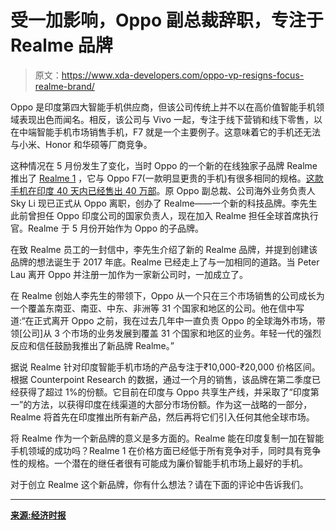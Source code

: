 # 受一加影响，Oppo 副总裁辞职，专注于 Realme 品牌

> 原文：<https://www.xda-developers.com/oppo-vp-resigns-focus-realme-brand/>

Oppo 是印度第四大智能手机供应商，但该公司传统上并不以在高价值智能手机领域表现出色而闻名。相反，该公司与 Vivo 一起，专注于线下营销和线下零售，以在中端智能手机市场销售手机，F7 就是一个主要例子。这意味着它的手机还无法与小米、Honor 和华硕等厂商竞争。

这种情况在 5 月份发生了变化，当时 Oppo 的一个新的在线独家子品牌 Realme 推出了 [Realme 1](https://www.xda-developers.com/oppo-realme-1-official-india-mediatek-helio-p60/) ，它与 Oppo F7(一款明显更贵的手机)有很多相同的规格。[这款手机在印度 40 天内已经售出 40 万部](https://www.xda-developers.com/oppo-realme-1-400000-units-sold-40-days-india-android-p-update/)。原 Oppo 副总裁、公司海外业务负责人 Sky Li 现已正式从 Oppo 离职，创办了 Realme——一个新的科技品牌。李先生此前曾担任 Oppo 印度公司的国家负责人，现在加入 Realme 担任全球首席执行官。Realme 于 5 月份开始作为 Oppo 的子品牌。

在致 Realme 员工的一封信中，李先生介绍了新的 Realme 品牌，并提到创建该品牌的想法诞生于 2017 年底。Realme 已经走上了与一加相同的道路。当 Peter Lau 离开 Oppo 并注册一加作为一家新公司时，一加成立了。

在 Realme 创始人李先生的带领下，Oppo 从一个只在三个市场销售的公司成长为一个覆盖东南亚、南亚、中东、非洲等 31 个国家和地区的公司。他在信中写道:“在正式离开 Oppo 之前，我在过去几年中一直负责 Oppo 的全球海外市场，带领[公司]从 3 个市场的业务发展到覆盖 31 个国家和地区的业务。年轻一代的强烈反应和信任鼓励我推出了新品牌 Realme。”

据说 Realme 针对印度智能手机市场的产品专注于₹10,000-₹20,000 价格区间。根据 Counterpoint Research 的数据，通过一个月的销售，该品牌在第二季度已经获得了超过 1%的份额。它目前在印度与 Oppo 共享生产线，并采取了“印度第一”的方法，以获得印度在线渠道的大部分市场份额。作为这一战略的一部分，Realme 将首先在印度推出所有新产品，然后再将它们引入任何其他全球市场。

将 Realme 作为一个新品牌的意义是多方面的。Realme 能在印度复制一加在智能手机领域的成功吗？Realme 1 在价格方面已经低于所有竞争对手，同时具有竞争性的规格。一个潜在的继任者很有可能成为廉价智能手机市场上最好的手机。

对于创立 Realme 这个新品牌，你有什么想法？请在下面的评论中告诉我们。

* * *

[**来源:经济时报**](https://telecom.economictimes.indiatimes.com/news/oppos-former-vp-sky-li-resigns-to-form-new-technology-brand-realme/65195792)
